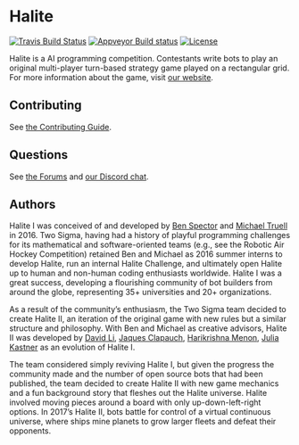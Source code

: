 # Halite

[![Travis Build Status](https://travis-ci.com/twosigma/Halite-II.svg?token=g5W4G4nTZRf9GdJEqCVK&branch=master)](https://travis-ci.com/twosigma/Halite-II)
[![Appveyor Build status](https://ci.appveyor.com/api/projects/status/q4xl422raui15933?svg=true)](https://ci.appveyor.com/project/Halite/halite-ii)
[![License](https://img.shields.io/badge/license-MIT-blue.svg)](https://raw.githubusercontent.com/HaliteChallenge/Halite/master/LICENSE)

Halite is a AI programming competition. Contestants write bots to play an original multi-player turn-based strategy game played on a rectangular grid. For more information about the game, visit [our website](http://halite.io).

## Contributing

See [the Contributing Guide](CONTRIBUTING.md).

## Questions

See [the Forums](http://forums.halite.io) and [our Discord chat](https://discordapp.com/invite/rbVDB4n).

## Authors

Halite I was conceived of and developed by [Ben Spector](https://github.com/Sydriax) and [Michael Truell](https://github.com/truell20) in 2016. Two Sigma, having had a history of playful programming challenges for its mathematical and software-oriented teams (e.g., see the Robotic Air Hockey Competition) retained Ben and Michael as 2016 summer interns to develop Halite, run an internal Halite Challenge, and ultimately open Halite up to human and non-human coding enthusiasts worldwide. Halite I was a great success, developing a flourishing community of bot builders from around the globe, representing 35+ universities and 20+ organizations.

As a result of the community’s enthusiasm, the Two Sigma team decided to create Halite II, an iteration of the original game with new rules but a similar structure and philosophy. With Ben and Michael as creative advisors, Halite II was developed by [David Li](https://github.com/lidavidm), [Jaques Clapauch](https://github.com/j-clap), [Harikrishna Menon](https://github.com/harikmenon), [Julia Kastner](https://github.com/julskast) as an evolution of Halite I. 

The team considered simply reviving Halite I, but given the progress the community made and the number of open source bots that had been published, the team decided to create Halite II with new game mechanics and a fun background story that fleshes out the Halite universe. Halite involved moving pieces around a board with only up-down-left-right options. In 2017’s Halite II, bots battle for control of a virtual continuous universe, where ships mine planets to grow larger fleets and defeat their opponents.
